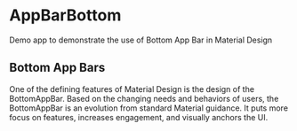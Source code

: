 # AppBarBottom
Demo app to demonstrate the use of Bottom App Bar in Material Design

## Bottom App Bars
One of the defining features of Material Design is the design of the BottomAppBar. Based on the changing needs and behaviors of users, the BottomAppBar is an evolution from standard Material guidance. It puts more focus on features, increases engagement, and visually anchors the UI.
